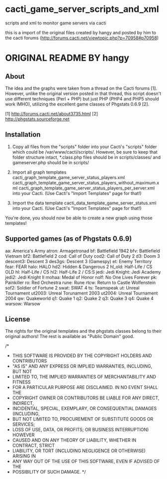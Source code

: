 cacti_game_server_scripts_and_xml
=================================

scripts and xml to monitor game servers via cacti

this is a import of the original files created by hangy and posted by him to the cacti forums (http://forums.cacti.net/viewtopic.php?p=70958#p70958)








ORIGINAL README BY hangy
========================

About
-----
The idea and the graphs were taken from a thread on the Cacti forums [1].
However, unlike the original version posted in that thread, this script doesn't
use different techniques (Perl + PHP) but just PHP (PHP4 and PHP5 should work IMHO),
utilizing the excellent game classes of Phgstats 0.6.9 [2].

[1] http://forums.cacti.net/about3735.html
[2] http://phgstats.sourceforge.net

Installation
------------
1. Copy all files from the "scripts" folder into your Cacti's "scripts" folder
   which could be /var/www/cacti/scripts/.
   However, be sure to keep that folder structure intact, *.class.php files should
   be in scripts/classes/ and gameserver.php should be in scripts/

2. Import all graph templates
     cacti_graph_template_game_server_status_players.xml
     cacti_graph_template_game_server_status_players_without_maximum.xml
     cacti_graph_template_game_server_status_players_per_server.xml
   into your Cacti. (Use Cacti's "Import Templates" page for that!)
   
3. Import the data template
     cacti_data_template_game_server_status.xml
   into your Cacti. (Use Cacti's "Import Templates" page for that!)
   
You're done, you should now be able to create a new graph using those templates!


Supported games
(as of Phgstats 0.6.9)
----------------------
aa:			America's Army
atron:			Armagetronad
bf:			Battlefield 1942
bfv:			Battlefield Vietnam
bf2:			Battlefield 2
cod:			Call of Duty
cod2:			Call of Duty 2
d3:			Doom 3
descent3:		Descent 3
des3gs:			Descent 3 (Gamespy)
et:			Enemy Territory
fear:			FEAR
halo:			HALO
hd2:			Hidden & Dangerous 2
hl_old:			Half-Life / CS OLD
hl:			Half-Life / CS
hl2:			Half-Life 2 / CS:S
jedi:			Jedi Knight: Jedi Academy
jedi2:			Jedi Knight II
mohaa:			Medal of Honor
nolf:			No One Lives Forever
pk:			Painkiller
ro:			Red Orchestra
rune:			Rune
rtcw:			Return to Castle Wolfenstein
sof2:			Soldier of Fortune 2
swat:			SWAT 4
ts:			Teamspeak
ut:			Unreal Tournament
ut2003:			Unreal Torunament 2003
ut2004:			Unreal Tournament 2004
qw:			Quakeworld
q1:			Quake 1
q2:			Quake 2
q3:			Quake 3
q4:			Quake 4
warsow:			Warsow

License
-------
The rights for the original templates and the phgstats classes belong
to their original authors! The rest is available as "Public Domain" good.

/*
* THIS SOFTWARE IS PROVIDED BY THE COPYRIGHT HOLDERS AND CONTRIBUTORS
* "AS IS" AND ANY EXPRESS OR IMPLIED WARRANTIES, INCLUDING, BUT NOT
* LIMITED TO, THE IMPLIED WARRANTIES OF MERCHANTABILITY AND FITNESS
* FOR A PARTICULAR PURPOSE ARE DISCLAIMED. IN NO EVENT SHALL THE
* COPYRIGHT OWNER OR CONTRIBUTORS BE LIABLE FOR ANY DIRECT, INDIRECT,
* INCIDENTAL, SPECIAL, EXEMPLARY, OR CONSEQUENTIAL DAMAGES (INCLUDING,
* BUT NOT LIMITED TO, PROCUREMENT OF SUBSTITUTE GOODS OR SERVICES;
* LOSS OF USE, DATA, OR PROFITS; OR BUSINESS INTERRUPTION) HOWEVER
* CAUSED AND ON ANY THEORY OF LIABILITY, WHETHER IN CONTRACT, STRICT
* LIABILITY, OR TORT (INCLUDING NEGLIGENCE OR OTHERWISE) ARISING IN
* ANY WAY OUT OF THE USE OF THIS SOFTWARE, EVEN IF ADVISED OF THE
* POSSIBILITY OF SUCH DAMAGE.
*/
